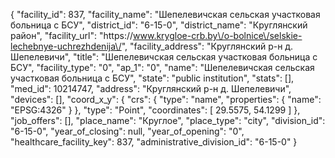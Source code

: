 {
    "facility_id": 837,
    "facility_name": "Шепелевичская сельская участковая больница с БСУ",
    "district_id": "6-15-0",
    "district_name": "Круглянский район",
    "facility_url": "https:\/\/www.krygloe-crb.by\/o-bolnice\/selskie-lechebnye-uchrezhdenija\/",
    "facility_address": "Круглянский р-н д. Шепелевичи",
    "title": "Шепелевичская сельская участковая больница с БСУ",
    "facility_type": "0",
    "ap_1": "0",
    "name": "Шепелевичская сельская участковая больница с БСУ",
    "state": "public institution",
    "stats": [],
    "med_id": 10214747,
    "address": "Круглянский р-н д. Шепелевичи",
    "devices": [],
    "coord_x_y": {
        "crs": {
            "type": "name",
            "properties": {
                "name": "EPSG:4326"
            }
        },
        "type": "Point",
        "coordinates": [
            29.5575,
            54.1299
        ]
    },
    "job_offers": [],
    "place_name": "Круглое",
    "place_type": "city",
    "division_id": "6-15-0",
    "year_of_closing": null,
    "year_of_opening": "0",
    "healthcare_facility_key": 837,
    "administrative_division_id": "6-15-0"
}